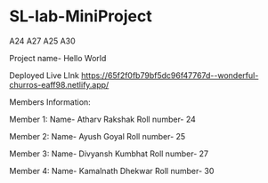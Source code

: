 # SL-lab-MiniProject
A24 A27 A25 A30

Project name- Hello World

Deployed Live LInk
https://65f2f0fb79bf5dc96f47767d--wonderful-churros-eaff98.netlify.app/

Members Information: 

Member 1: 
Name- Atharv Rakshak 
Roll number- 24


Member 2: 
Name- Ayush Goyal 
Roll number- 25


Member 3: 
Name- Divyansh Kumbhat 
Roll number- 27


Member 4: 
Name- Kamalnath Dhekwar 
Roll number- 30
